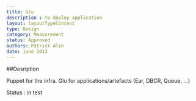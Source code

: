 ```yaml
---
title: Glu
description : To deploy application
layout: layoutTypeContent
type: Design
category: Measurement
status: Approved
authors: Patrick Alin
date: june 2013
---
```


##Desription

Puppet for the infra.
Glu for applications/artefacts (Ear, DBCR, Queue, ...) 

Status : in test
